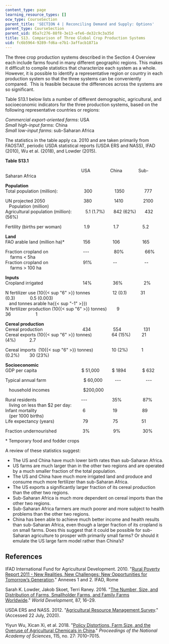 ```yaml
---
content_type: page
learning_resource_types: []
ocw_type: CourseSection
parent_title: 'SECTION 4 | Reconciling Demand and Supply: Options'
parent_type: CourseSection
parent_uid: 85a7c276-88f8-3e13-efe6-de32c9c3a35d
title: S13. Comparison of Three Global Crop Production Systems
uid: fc6b5964-9289-fd6a-e7b1-3affacb1871a
---
```


The three crop production systems described in the Section 4 Overview each include farms found in many different geographic regions. This makes it difficult to compile statistics that characterize each system as a whole. However, it is possible to identify a representative region or country in each production system so that the three systems can be conveniently compared.  This is feasible because the differences across the systems are so significant.

Table S13.1 below lists a number of different demographic, agricultural, and socioeconomic indicators for the three production systems, based on the following representative countries or regions:

_Commercial export-oriented_ _farms_: USA  
_Small high-input_ _farms_: China  
_Small low-input farms_: sub-Saharan Africa

The statistics in the table apply ca. 2010 and are taken primarily from FAOSTAT, periodic USDA statistical reports (USDA ERS and NASS), IFAD (2010), Wu et al. (2018), and Lowder (2015).

**Table S13.1**

                                                        USA                China             Sub-Saharan Africa

**Population**  
Total population (million):                     300                  1350                777

UN projected 2050                               380                  1410                2100  
   Population (million)  
Agricultural population (million):           5.1 (1.7%)       842 (62%)       432 (56%)

Fertility (births per woman)                  1.9                   1.7                   5.2

**Land**  
FAO arable land (million ha)\*               156                  106                  165

Fraction cropland on                            ---                    80%                 66%  
    farms \< 5ha  
Fraction cropland on                            91%                 --                      --  
    farms > 100 ha                                                                                        

**Inputs**  
Cropland irrigated                                14%                 36%                 2%

N fertilizer use (10{{< sup "6" >}} tonnes                  12 (0.1)           31 (0.3)            0.5 (0.003)  
   and tonnes arable ha{{< sup "\-1" >}})  
N fertilizer production (10{{< sup "6" >}} tonnes)        9                    36                    1

**Cereal production**  
Cereal production                                434                  554                  131  
Cereal exports (10{{< sup "6" >}} tonnes)                64 (15%)         21 (4%)           2.7

Cereal imports  (10{{< sup "6" >}} tonnes)               10 (2%)           1   (0.2%)        30 (23%)

**Socioeconomic**  
GDP per capita                                    $ 51,000          $ 1894             $ 632

Typical annual farm                              $ 60,000          ---                    ---

   household incomes                           $200,000

Rural residents                                    ---                    35%                 87%  
   living on less than $2 per day:  
Infant mortality                                     6                      19                    89  
   (per 1000 births)                                                                                
Life expectancy (years)                       79                    75                   51

Fraction undernourished                     3%                   9%                  30%

\* Temporary food and fodder crops

A review of these statistics suggest:

*   The US and China have much lower birth rates than sub-Saharan Africa.
*   US farms are much larger than in the other two regions and are operated by a much smaller fraction of the total population.
*   The US and China have much more irrigated land and produce and consume much more fertilizer than sub-Saharan Africa.
*   The US exports a significantly larger fraction of its cereal production than the other two regions.
*   Sub-Saharan Africa is much more dependent on cereal imports than the other two regions.
*   Sub-Saharan Africa farmers are much poorer and more subject to health problems than the other two regions.
*   China has been able to achieve much better income and health results than sub-Saharan Africa, even though a larger fraction of its cropland is on small farms. Does this suggest that it could be possible for sub-Saharan agriculture to prosper with primarily small farms? Or should it emulate the US large farm model rather than China’s?

References
----------

IFAD International Fund for Agricultural Development. 2010. "[Rural Poverty Report 2011 - New Realities, New Challenges: New Opportunities for Tomorrow’s Generation](https://reliefweb.int/report/world/rural-poverty-report-2011-new-realities-new-challenges-new-opportunities-tomorrows)." Annexes 1 and 2. IFAD, Rome

Sarah K. Lowder, Jakob Skoet, Terri Raney. 2016. "[The Number, Size, and Distribution of Farms, Smallholder Farms, and Family Farms Worldwide](https://www.sciencedirect.com/science/article/pii/S0305750X15002703)." _World Development,_ 87, 16–29.

USDA ERS and NASS. 2012. "[Agricultural Resource Management Survey](https://www.nass.usda.gov/Surveys/Guide_to_NASS_Surveys/Ag_Resource_Management/)." (Accessed 22 July, 2020).

Yiyun Wu, Xican Xi, et al. 2018. "[Policy Distortions, Farm Size, and the Overuse of Agricultural Chemicals in China](https://www.pnas.org/content/115/27/7010)." _Proceedings of the National Academy of Sciences_, 115, no. 27: 7010–7015.